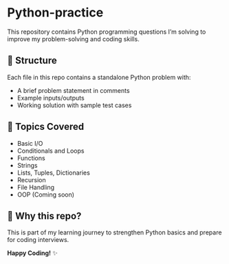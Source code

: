 # Python-practice

This repository contains Python programming questions I’m solving to improve my problem-solving and coding skills.

## 📌 Structure
Each file in this repo contains a standalone Python problem with:
- A brief problem statement in comments
- Example inputs/outputs
- Working solution with sample test cases

## 🔖 Topics Covered
- Basic I/O
- Conditionals and Loops
- Functions
- Strings
- Lists, Tuples, Dictionaries
- Recursion
- File Handling
- OOP (Coming soon)


## 🌱 Why this repo?
This is part of my learning journey to strengthen Python basics and prepare for coding interviews.


**Happy Coding!** ✨

